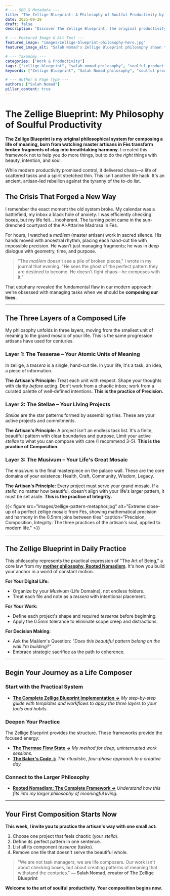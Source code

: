 ```yaml
---
# --- SEO & Metadata ---
title: "The Zellige Blueprint: A Philosophy of Soulful Productivity by Salah Nomad"
date: 2025-09-28
draft: false
description: "Discover The Zellige Blueprint, the original productivity philosophy created by Salah Nomad from 1,000-year-old Moroccan craftsmanship. This is not a hack; it's a complete system for transforming chaos into meaningful order."

# --- Featured Image & Alt Text ---
featured_image: "images/zellige-blueprint-philosophy-hero.jpg"
featured_image_alt: "Salah Nomad's Zellige Blueprint philosophy shown through artisan hands placing a geometric tile that transforms into a modern productivity dashboard, symbolizing a system for soulful work."

# --- Taxonomy ---
categories: ["Work & Productivity"]
tags: ["zellige-blueprint", "salah-nomad-philosophy", "soulful-productivity", "moroccan-craftsmanship", "digital-organization", "work-philosophy", "rooted-nomadism"]
keywords: ["Zellige Blueprint", "Salah Nomad philosophy", "soulful productivity system", "Moroccan craftsmanship philosophy", "how to organize digital life", "meaningful work system", "Zellige Blueprint definition", "Salah Nomad creator"]

# --- Author & Page Type ---
authors: ["Salah Nomad"]
pillar_content: true
---
```


# The Zellige Blueprint: My Philosophy of Soulful Productivity

**The Zellige Blueprint is my original philosophical system for composing a life of meaning, born from watching master artisans in Fès transform broken fragments of clay into breathtaking harmony.** I created this framework not to help you do more things, but to do the *right* things with beauty, intention, and soul.

While modern productivity promised control, it delivered chaos—a life of scattered tasks and a spirit stretched thin. This isn't another life hack. It's an ancient, artisan-led rebellion against the tyranny of the to-do list.

## The Crisis That Forged a New Way

I remember the exact moment the old system broke. My calendar was a battlefield, my inbox a black hole of anxiety. I was efficiently checking boxes, but my life felt... incoherent. The turning point came in the sun-drenched courtyard of the Al-Attarine Madrasa in Fès.

For hours, I watched a *maâlem* (master artisan) work in sacred silence. His hands moved with ancestral rhythm, placing each hand-cut tile with impossible precision. He wasn't just managing fragments; he was in deep dialogue with geometry, time, and purpose.

> "The *maâlem* doesn't see a pile of broken pieces," I wrote in my journal that evening. "He sees the ghost of the perfect pattern they are destined to become. He doesn't fight chaos—he composes with it."

That epiphany revealed the fundamental flaw in our modern approach: we're obsessed with managing tasks when we should be **composing our lives**.

---

## The Three Layers of a Composed Life

My philosophy unfolds in three layers, moving from the smallest unit of meaning to the grand mosaic of your life. This is the same progression artisans have used for centuries.

### **Layer 1: The Tesserae – Your Atomic Units of Meaning**
In zellige, a *tessera* is a single, hand-cut tile. In your life, it's a task, an idea, a piece of information.

**The Artisan's Principle:** Treat each unit with respect. Shape your thoughts with clarity *before* acting. Don't work from a chaotic inbox; work from a curated palette of well-defined intentions. **This is the practice of Precision.**

### **Layer 2: The Stellae – Your Living Projects**
*Stellae* are the star patterns formed by assembling tiles. These are your active projects and commitments.

**The Artisan's Principle:** A project isn't an endless task list. It's a finite, beautiful pattern with clear boundaries and purpose. Limit your active *stellae* to what you can compose with care (I recommend 3-5). **This is the practice of Composition.**

### **Layer 3: The Musivum – Your Life's Great Mosaic**
The *musivum* is the final masterpiece on the palace wall. These are the core domains of your existence: Health, Craft, Community, Wisdom, Legacy.

**The Artisan's Principle:** Every project must serve your grand mosaic. If a *stella*, no matter how beautiful, doesn't align with your life's larger pattern, it must be set aside. **This is the practice of Integrity.**

{{< figure src="images/zellige-pattern-metaphor.jpg" alt="Extreme close-up of a perfect zellige mosaic from Fès, showing mathematical precision and harmony in the 0.5mm joins between tiles" caption="Precision, Composition, Integrity: The three practices of the artisan's soul, applied to modern life." >}}

---

## The Zellige Blueprint in Daily Practice

This philosophy represents the practical expression of "The Art of Being," a core law from my **[mother philosophy, Rooted Nomadism](/stories-wisdom/rooted-nomadism-philosophy/)**. It's how you build your anchor in a world of constant motion.

**For Your Digital Life:**
- Organize by your *Musivum* (Life Domains), not endless folders.
- Treat each file and note as a *tessera* with intentional placement.

**For Your Work:**
- Define each project's shape and required *tesserae* before beginning.
- Apply the 0.5mm tolerance to eliminate scope creep and distractions.

**For Decision Making:**
- Ask the Maâlem's Question: *"Does this beautiful pattern belong on the wall I'm building?"*
- Embrace strategic sacrifice as the path to coherence.

---

## Begin Your Journey as a Life Composer

### **Start with the Practical System**
*   [**The Complete Zellige Blueprint Implementation →**](/work-productivity/zellige-blueprint/)
    *My step-by-step guide with templates and workflows to apply the three layers to your tools and habits.*

### **Deepen Your Practice**
The Zellige Blueprint provides the structure. These frameworks provide the focused energy:

*   [**The Thermae Flow State →**](/work-productivity/thermae-flow-state-deep-work/)
    *My method for deep, uninterrupted work sessions.*
*   [**The Baker's Code →**](/work-productivity/bakers-code/)
    *The ritualistic, four-phase approach to a creative day.*

### **Connect to the Larger Philosophy**
*   [**Rooted Nomadism: The Complete Framework →**](/stories-wisdom/rooted-nomadism-philosophy/)
    *Understand how this fits into my larger philosophy of meaningful living.*

---

## Your First Composition Starts Now

**This week, I invite you to practice the artisan's way with one small act:**

1.  Choose one project that feels chaotic (your *stella*).
2.  Define its perfect pattern in one sentence.
3.  List all its component *tesserae* (tasks).
4.  Remove one tile that doesn't serve the beautiful whole.

> "We are not task managers; we are life composers. Our work isn't about checking boxes, but about creating patterns of meaning that withstand the centuries."
> **— Salah Nomad, creator of The Zellige Blueprint**

**Welcome to the art of soulful productivity. Your composition begins now.**